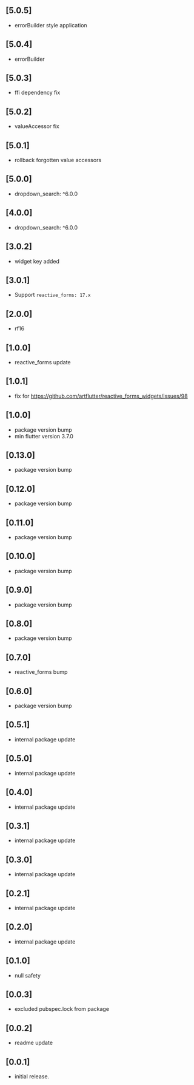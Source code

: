 ## [5.0.5]

* errorBuilder style application

## [5.0.4]

* errorBuilder

## [5.0.3]

* ffi dependency fix

## [5.0.2]

* valueAccessor fix

## [5.0.1]

* rollback forgotten value accessors

## [5.0.0]

* dropdown_search: ^6.0.0

## [4.0.0]

* dropdown_search: ^6.0.0

## [3.0.2]

* widget key added

## [3.0.1]

* Support `reactive_forms: 17.x`

## [2.0.0]

* rf16

## [1.0.0]

* reactive_forms update

## [1.0.1]

* fix for https://github.com/artflutter/reactive_forms_widgets/issues/98

## [1.0.0]

* package version bump
* min flutter version 3.7.0

## [0.13.0]

* package version bump

## [0.12.0]

* package version bump

## [0.11.0]

* package version bump

## [0.10.0]

* package version bump

## [0.9.0]

* package version bump

## [0.8.0]

* package version bump

## [0.7.0]

* reactive_forms bump

## [0.6.0]

* package version bump

## [0.5.1]

* internal package update

## [0.5.0]

* internal package update

## [0.4.0]

* internal package update

## [0.3.1]

* internal package update

## [0.3.0]

* internal package update

## [0.2.1]

* internal package update

## [0.2.0]

* internal package update

## [0.1.0]

* null safety

## [0.0.3]

* excluded pubspec.lock from package

## [0.0.2]

* readme update

## [0.0.1]

* initial release.
